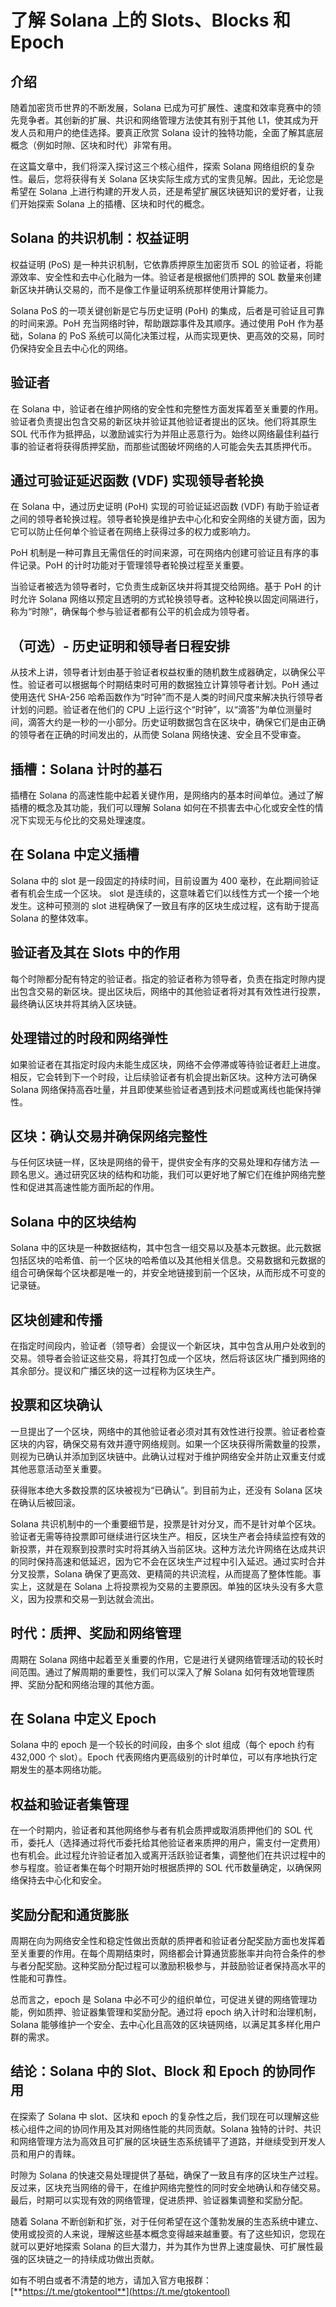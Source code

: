 # 了解 Solana 上的 Slots、Blocks 和 Epoch

## 介绍

随着加密货币世界的不断发展，Solana 已成为可扩展性、速度和效率竞赛中的领先竞争者。其创新的扩展、共识和网络管理方法使其有别于其他 L1，使其成为开发人员和用户的绝佳选择。要真正欣赏 Solana 设计的独特功能，全面了解其底层概念（例如时隙、区块和时代）非常有用。

在这篇文章中，我们将深入探讨这三个核心组件，探索 Solana 网络组织的复杂性。最后，您将获得有关 Solana 区块实际生成方式的宝贵见解。因此，无论您是希望在 Solana 上进行构建的开发人员，还是希望扩展区块链知识的爱好者，让我们开始探索 Solana 上的插槽、区块和时代的概念。

## Solana 的共识机制：权益证明

权益证明 (PoS) 是一种共识机制，它依靠质押原生加密货币 SOL 的验证者，将能源效率、安全性和去中心化融为一体。验证者是根据他们质押的 SOL 数量来创建新区块并确认交易的，而不是像工作量证明系统那样使用计算能力。

Solana PoS 的一项关键创新是它与历史证明 (PoH) 的集成，后者是可验证且可靠的时间来源。PoH 充当网络时钟，帮助跟踪事件及其顺序。通过使用 PoH 作为基础，Solana 的 PoS 系统可以简化决策过程，从而实现更快、更高效的交易，同时仍保持安全且去中心化的网络。

## 验证者

在 Solana 中，验证者在维护网络的安全性和完整性方面发挥着至关重要的作用。验证者负责提出包含交易的新区块并验证其他验证者提出的区块。他们将其原生 SOL 代币作为抵押品，以激励诚实行为并阻止恶意行为。始终以网络最佳利益行事的验证者将获得质押奖励，而那些试图破坏网络的人可能会失去其质押代币。

## 通过可验证延迟函数 (VDF) 实现领导者轮换

在 Solana 中，通过历史证明 (PoH) 实现的可验证延迟函数 (VDF) 有助于验证者之间的领导者轮换过程。领导者轮换是维护去中心化和安全网络的关键方面，因为它可以防止任何单个验证者在网络上获得过多的权力或影响力。

PoH 机制是一种可靠且无需信任的时间来源，可在网络内创建可验证且有序的事件记录。PoH 的计时功能对于管理领导者轮换过程至关重要。

当验证者被选为领导者时，它负责生成新区块并将其提交给网络。基于 PoH 的计时允许 Solana 网络以预定且透明的方式轮换领导者。这种轮换以固定间隔进行，称为“时隙”，确保每个参与验证者都有公平的机会成为领导者。

## （可选）- 历史证明和领导者日程安排

从技术上讲，领导者计划由基于验证者权益权重的随机数生成器确定，以确保公平性。验证者可以根据每个时期结束时可用的数据独立计算领导者计划。PoH 通过使用迭代 SHA-256 哈希函数作为“时钟”而不是人类的时间尺度来解决执行领导者计划的问题。验证者在他们的 CPU 上运行这个“时钟”，以“滴答”为单位测量时间，滴答大约是一秒的一小部分。历史证明数据包含在区块中，确保它们是由正确的领导者在正确的时间发出的，从而使 Solana 网络快速、安全且不受审查。

## 插槽：Solana 计时的基石

插槽在 Solana 的高速性能中起着关键作用，是网络内的基本时间单位。通过了解插槽的概念及其功能，我们可以理解 Solana 如何在不损害去中心化或安全性的情况下实现无与伦比的交易处理速度。

## 在 Solana 中定义插槽

Solana 中的 slot 是一段固定的持续时间，目前设置为 400 毫秒，在此期间验证者有机会生成一个区块。 slot 是连续的，这意味着它们以线性方式一个接一个地发生。这种可预测的 slot 进程确保了一致且有序的区块生成过程，这有助于提高 Solana 的整体效率。

## 验证者及其在 Slots 中的作用

每个时隙都分配有特定的验证者。指定的验证者称为领导者，负责在指定时隙内提出包含交易的新区块。提出区块后，网络中的其他验证者将对其有效性进行投票，最终确认区块并将其纳入区块链。

## 处理错过的时段和网络弹性

如果验证者在其指定时段内未能生成区块，网络不会停滞或等待验证者赶上进度。相反，它会转到下一个时段，让后续验证者有机会提出新区块。这种方法可确保 Solana 网络保持高吞吐量，并且即使某些验证者遇到技术问题或离线也能保持弹性。

## 区块：确认交易并确保网络完整性

与任何区块链一样，区块是网络的骨干，提供安全有序的交易处理和存储方法 — 顾名思义。通过研究区块的结构和功能，我们可以更好地了解它们在维护网络完整性和促进其高速性能方面所起的作用。

## Solana 中的区块结构

Solana 中的区块是一种数据结构，其中包含一组交易以及基本元数据。此元数据包括区块的哈希值、前一个区块的哈希值以及其他相关信息。交易数据和元数据的组合可确保每个区块都是唯一的，并安全地链接到前一个区块，从而形成不可变的记录链。

## 区块创建和传播

在指定时间段内，验证者（领导者）会提议一个新区块，其中包含从用户处收到的交易。领导者会验证这些交易，将其打包成一个区块，然后将该区块广播到网络的其余部分。提议和广播区块的这一过程称为区块生产。

## 投票和区块确认

一旦提出了一个区块，网络中的其他验证者必须对其有效性进行投票。验证者检查区块的内容，确保交易有效并遵守网络规则。如果一个区块获得所需数量的投票，则视为已确认并添加到区块链中。此确认过程对于维护网络安全并防止双重支付或其他恶意活动至关重要。

获得账本绝大多数投票的区块被视为“已确认”。到目前为止，还没有 Solana 区块在确认后被回滚。

Solana 共识机制中的一个重要细节是，投票是针对分叉，而不是针对单个区块。验证者无需等待投票即可继续进行区块生产。相反，区块生产者会持续监控有效的新投票，并在观察到投票时实时将其纳入当前区块。这种方法允许网络在达成共识的同时保持高速和低延迟，因为它不会在区块生产过程中引入延迟。通过实时合并分叉投票，Solana 确保了更高效、更精简的共识流程，从而提高了整体性能。⁠⁠事实上，这就是在 Solana 上将投票视为交易的主要原因。单独的区块头没有多大意义，因为投票和交易一到达就会流出。

## 时代：质押、奖励和网络管理

周期在 Solana 网络中起着至关重要的作用，它是进行关键网络管理活动的较长时间范围。通过了解周期的重要性，我们可以深入了解 Solana 如何有效地管理质押、奖励分配和网络治理的其他方面。

## 在 Solana 中定义 Epoch

Solana 中的 epoch 是一个较长的时间段，由多个 slot 组成（每个 epoch 约有 432,000 个 slot）。Epoch 代表网络内更高级别的计时单位，可以有序地执行定期发生的基本网络功能。

## 权益和验证者集管理

在一个时期内，验证者和其他网络参与者有机会质押或取消质押他们的 SOL 代币，委托人（选择通过将代币委托给其他验证者来质押的用户，需支付一定费用）也有机会。此过程允许验证者加入或离开活跃验证者集，调整他们在共识过程中的参与程度。验证者集在每个时期开始时根据质押的 SOL 代币数量确定，以确保网络保持去中心化和安全。

## 奖励分配和通货膨胀

周期在向为网络安全性和稳定性做出贡献的质押者和验证者分配奖励方面也发挥着至关重要的作用。在每个周期结束时，网络都会计算通货膨胀率并向符合条件的参与者分配奖励。这种奖励分配过程可以激励积极参与，并鼓励验证者保持高水平的性能和可靠性。

总而言之，epoch 是 Solana 中必不可少的组织单位，可促进关键的网络管理功能，例如质押、验证器集管理和奖励分配。通过将 epoch 纳入计时和治理机制，Solana 能够维护一个安全、去中心化且高效的区块链网络，以满足其多样化用户群的需求。

## 结论：Solana 中的 Slot、Block 和 Epoch 的协同作用

在探索了 Solana 中 slot、区块和 epoch 的复杂性之后，我们现在可以理解这些核心组件之间的协同作用及其对网络性能的共同贡献。Solana 独特的计时、共识和网络管理方法为高效且可扩展的区块链生态系统铺平了道路，并继续受到开发人员和用户的青睐。

时隙为 Solana 的快速交易处理提供了基础，确保了一致且有序的区块生产过程。反过来，区块充当网络的骨干，在维护网络完整性的同时安全地确认和存储交易。最后，时期可以实现有效的网络管理，促进质押、验证器集调整和奖励分配。

随着 Solana 不断创新和扩张，对于任何希望在这个蓬勃发展的生态系统中建立、使用或投资的人来说，理解这些基本概念变得越来越重要。有了这些知识，您现在就可以更好地探索 Solana 的巨大潜力，并为其作为世界上速度最快、可扩展性最强的区块链之一的持续成功做出贡献。

如有不明白或者不清楚的地方，请加入官方电报群：[**https://t.me/gtokentool**](https://t.me/gtokentool)
